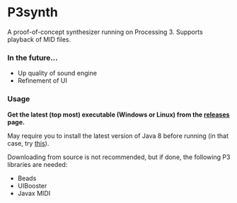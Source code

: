 # P3synth
A proof-of-concept synthesizer running on Processing 3.
Supports playback of MID files.

### In the future...
- Up quality of sound engine
- Refinement of UI

### Usage
**Get the latest (top most) executable (Windows or Linux) from the [releases](https://github.com/vlcoo/P3synth/releases) page.**

May require you to install the latest version of Java 8 before running (in that case, try [this](https://java.com/en/download/)).

Downloading from source is not recommended, but if done, the following P3 libraries are needed:
- Beads
- UIBooster
- Javax MIDI
